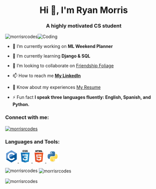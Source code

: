 
<h1 align="center">Hi 👋, I'm Ryan Morris</h1>
<h3 align="center">A highly motivated CS student</h3>
<img align="right" alt="Coding" width="400" src="https://cdn.dribbble.com/users/720825/screenshots/3253310/slim-jim-_dribbble_-_800x600_.gif">

<p align="left"> <img src="https://komarev.com/ghpvc/?username=morrisrcodes&label=Profile%20views&color=0e75b6&style=flat" alt="morrisrcodes" /> </p>

- 🔭 I’m currently working on **ML Weekend Planner**

- 🌱 I’m currently learning **Django & SQL**

- 👯 I’m looking to collaborate on [Friendship Foliage](https://github.com/MorrisrCodes/FriendshipFoliage)

- 📫 How to reach me **[My LinkedIn](https://www.linkedin.com/in/morrisrcodes/)**

- 📄 Know about my experiences [My Resume](https://bit.ly/ResumeMorr)

- ⚡ Fun fact **I speak three languages fluently: English, Spanish, and Python.**

<h3 align="left">Connect with me:</h3>
<p align="left">
<a href="https://linkedin.com/in/morrisrcodes" target="blank"><img align="center" src="https://raw.githubusercontent.com/rahuldkjain/github-profile-readme-generator/master/src/images/icons/Social/linked-in-alt.svg" alt="morrisrcodes" height="30" width="40" /></a>
</p>

<h3 align="left">Languages and Tools:</h3>
<p align="left"> <a href="https://www.cprogramming.com/" target="_blank" rel="noreferrer"> <img src="https://raw.githubusercontent.com/devicons/devicon/master/icons/c/c-original.svg" alt="c" width="40" height="40"/> </a> <a href="https://www.w3schools.com/css/" target="_blank" rel="noreferrer"> <img src="https://raw.githubusercontent.com/devicons/devicon/master/icons/css3/css3-original-wordmark.svg" alt="css3" width="40" height="40"/> </a> <a href="https://www.w3.org/html/" target="_blank" rel="noreferrer"> <img src="https://raw.githubusercontent.com/devicons/devicon/master/icons/html5/html5-original-wordmark.svg" alt="html5" width="40" height="40"/> </a> <a href="https://www.python.org" target="_blank" rel="noreferrer"> <img src="https://raw.githubusercontent.com/devicons/devicon/master/icons/python/python-original.svg" alt="python" width="40" height="40"/> </a> </p>

<p><img align="left" src="https://github-readme-stats.vercel.app/api/top-langs?username=morrisrcodes&show_icons=true&locale=en&layout=compact" alt="morrisrcodes" /></p>

<p>&nbsp;<img align="center" src="https://github-readme-stats.vercel.app/api?username=morrisrcodes&show_icons=true&locale=en" alt="morrisrcodes" /></p>

<p><img align="center" src="https://github-readme-streak-stats.herokuapp.com/?user=morrisrcodes&" alt="morrisrcodes" /></p>

